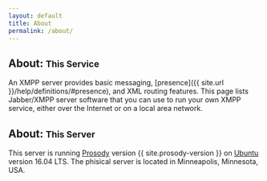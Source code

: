 ```yaml
---
layout: default
title: About
permalink: /about/
---
```


## About: <small>This Service</small>

An XMPP server provides basic messaging, [presence]({{ site.url }}/help/definitions/#presence), and XML routing features. This page lists Jabber/XMPP server software that you can use to run your own XMPP service, either over the Internet or on a local area network.

## About: <small>This Server</small>

This server is running [Prosody](https://prosody.im) version {{ site.prosody-version }} on [Ubuntu](http://www.ubuntu.com/) version 16.04 LTS.  The phisical server is located in Minneapolis, Minnesota, USA.
